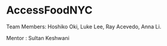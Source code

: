 # AccessFoodNYC

Team Members: Hoshiko Oki, Luke Lee, Ray Acevedo, Anna Li.

Mentor : Sultan Keshwani
